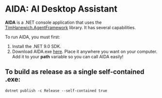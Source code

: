 # AIDA: AI Desktop Assistant
**AIDA** is a .NET console application that uses the [TimHanewich.AgentFramework](https://github.com/TimHanewich/TimHanewich.AgentFramework) library. It has several capabilities.

To run AIDA, you must first:
1. Install the .NET 9.0 SDK.
2. Download AIDA.exe [here](https://github.com/TimHanewich/TimHanewich.AgentFramework/releases/download/1/AIDA.exe). Place it anywhere you want on your computer. Add it to your **path** variable so you can call AIDA easily!

## To build as release as a single self-contained .exe:
```
dotnet publish -c Release --self-contained true
```